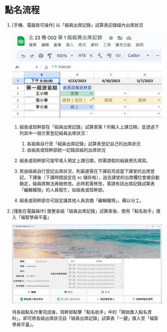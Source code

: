 # 點名流程

1. [手機、電腦皆可操作] 以「組員出席記錄」試算表記錄組內出席狀況

   ![](點名流程/sheet.png)

   1. 組長或班幹部在「組員出席記錄」試算表第 1 列輸入上課日期，並透過下列其中一個方案登記組員出席狀況：

      1. 各組員自行至「組員出席記錄」試算表登記自己的出席狀況
      2. 由組長或班幹部統一記錄該組的出席狀況

   2. 組長或班幹部可提早填入預定上課日期，供需請假的組員預先填寫。

   3. 若由組員自行登記出席狀況，則最遲需在下課前完成當下課堂的出席登記，下課後（下課時間設定在 `A1` 儲存格），過去課堂的出席欄位會被自動鎖定，組員將無法再做修改。此時若需修改，需請有該出席記錄試算表「編輯權限」的人員幫忙，如組長或班幹部。

   4. 組長或班幹部亦可設定讓其他人員具備「編輯權限」，藉以分工。

2. [僅能在電腦操作] 匯整各組「組員出席記錄」試算表後，使用「點名助手」匯入「福智學員平臺」

   ![](點名流程/bliss-wisdom-roll-call-assistant.png)

   待各組點名作業完成後，班幹部點擊「點名助手」中的「開始匯入點名資料」，即可將各組出席狀況自「組員出席記錄」試算表「一鍵」匯入至「福智學員平臺」。
